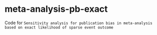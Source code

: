 # meta-analysis-pb-exact
Code for `Sensitivity analysis for publication bias in meta-analysis based on exact likelihood of sparse event outcome`
